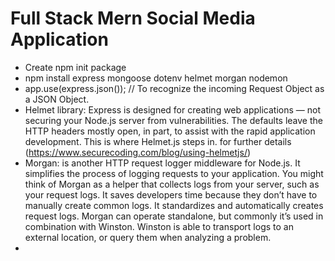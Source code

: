# Full Stack Mern Social Media Application

- Create npm init package
- npm install express mongoose dotenv helmet morgan nodemon
- app.use(express.json()); // To recognize the incoming Request Object as a JSON Object.
- Helmet library: Express is designed for creating web applications — not securing your Node.js server from vulnerabilities. The defaults leave the HTTP headers mostly open, in part, to assist with the rapid application development. This is where Helmet.js steps in. for further details (https://www.securecoding.com/blog/using-helmetjs/)
- Morgan: is another HTTP request logger middleware for Node.js. It simplifies the process of logging requests to your application. You might think of Morgan as a helper that collects logs from your server, such as your request logs. It saves developers time because they don’t have to manually create common logs. It standardizes and automatically creates request logs. Morgan can operate standalone, but commonly it’s used in combination with Winston. Winston is able to transport logs to an external location, or query them when analyzing a problem.
- 





